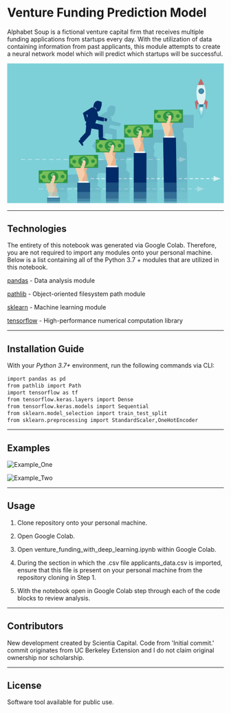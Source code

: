 # Venture Funding Prediction Model

Alphabet Soup is a fictional venture capital firm that receives multiple funding applications from startups every day. With the utilization of data containing information from past applicants, this module attempts to create a neural network model which will predict which startups will be successful.

![Venture_Funding_Prediction_Model](https://github.com/ScientiaCapital/Venture-Funding-Deep-Learning-Model/blob/main/Resources/vcimage1.jpeg)

---

## Technologies

The entirety of this notebook was generated via Google Colab. Therefore, you are not required to import any modules onto your personal machine. Below is a list containing all of the Python 3.7 + modules that are utilized in this notebook.

[pandas](https://pandas.pydata.org/pandas-docs/stable/) - Data analysis module

[pathlib](https://docs.python.org/3/library/pathlib.html) - Object-oriented filesystem path module

[sklearn](https://sklearn.org/) - Machine learning module

[tensorflow](https://pypi.org/project/tensorflow/) - High-performance numerical computation library


---

## Installation Guide

With your _Python 3.7+_ environment, run the following commands via CLI:

```
import pandas as pd
from pathlib import Path
import tensorflow as tf
from tensorflow.keras.layers import Dense
from tensorflow.keras.models import Sequential
from sklearn.model_selection import train_test_split
from sklearn.preprocessing import StandardScaler,OneHotEncoder
```

---

## Examples

![Example_One](https://github.com/ScientiaCapital/Venture-Funding-Prediction-Model/blob/main/Resources/Screen%20Shot%202021-06-24%20at%208.34.15%20AM.png)

![Example_Two](https://github.com/ScientiaCapital/Venture-Funding-Prediction-Model/blob/main/Resources/Screen%20Shot%202021-06-24%20at%208.33.58%20AM.png)

---

## Usage

1. Clone repository onto your personal machine.

2. Open Google Colab.

3. Open venture_funding_with_deep_learning.ipynb within Google Colab.

4. During the section in which the .csv file applicants_data.csv is imported, ensure that this file is present on your personal machine from the repository cloning in Step 1.

5. With the notebook open in Google Colab step through each of the code blocks to review analysis.
---

## Contributors

New development created by Scientia Capital. Code from 'Initial commit.' commit originates from UC Berkeley Extension and I do not claim original ownership nor scholarship.

---

## License

Software tool available for public use. 
